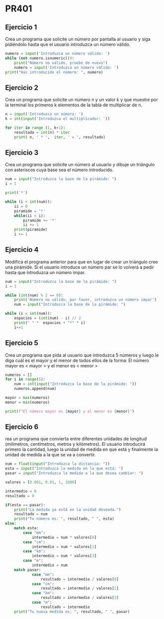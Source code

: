 # PR401

## Ejercicio 1

Crea un programa que solicite un número por pantalla al usuario y siga pidiéndolo hasta que el usuario introduzca un número válido.

```python
numero = input('Introduzca un número válido: ')
while (not numero.isnumeric()):
    print("Número no válido, pruebe de nuevo")
    numero = input('Introduzca un número válido: ')
print("Has introducido el número: ", numero)
```

## Ejercicio 2

Crea un programa que solicite un número n y un valor k y que muestre por la terminal los primeros k elementos de la tabla de multiplicar de n.

```python
n = input('Introduzca un número: ')
k = int(input('Introduzca el multiplicador: '))

for iter in range (1, k+1):
    resultado = int(n) * iter
    print( n, ' * ',  iter, ' = ', resultado) 
```

## Ejercicio 3

Crea un programa que solicite un número al usuario y dibuje un triángulo con asteriscos cuya base sea el número introducido.

```python
num = input("Introduzca la base de la pirámide: ")
i = 1

print('*')

while (i < int(num)):
    ii = 0
    piramide = '*'
    while(ii < i):
        piramide += '*'
        ii += 1
    print(piramide)
    i += 1 
```

## Ejercicio 4

Modifica el programa anterior para que en lugar de crear un triángulo cree una pirámide. Si el usuario introduce un número par se lo volverá a pedir hasta que introduzca un número impar.

```python
num = input("Introduzca la base de la pirámide: ")
i = 1

while (int(num) % 2 == 0):
    print('Número no válido, por favor, introduzca un número impar')
    num = input("Introduzca la base de la pirámide: ")

while (i < int(num)):
    espacios = (int(num) - i) // 2
    print(" " *  espacios + "*" * i)
    i+=1
```

## Ejercicio 5

Crea un programa que pida al usuario que introduzca 5 números y luego le diga cuál es el mayor y el menor de todos ellos de la forma: El número mayor es < mayor > y el menor es < menor >

```python
numeros = []
for i in range(5): 
    num = int(input("Introduzca la base de la pirámide: "))
    numeros.append(num)

mayor = max(numeros)
menor = min(numeros)

print(f"El número mayor es {mayor} y el menor es {menor}")
```

## Ejercicio 6

rea un programa que convierta entre diferentes unidades de longitud (milímetros, centímetros, metros y kilómetros). El usuario introducirá primero la cantidad, luego la unidad de medida en que está y finalmente la unidad de medida a la que se va a convertir.

```python
num = float(input("Introduzca la distancia: "))
esta = input("Introduzca la medida en la que está: ")
pasar = input("Introduzca la medida a la que desea cambiar: ")

valores = [0.001, 0.01, 1, 1000]

intermedio = 0
resultado = 0

if(esta == pasar):
    print("La medida ya está en la unidad deseada.")
    resultado = num
    print("Tu número es: ", resultado, " ", esta)
else:
    match esta:
        case "mm":
            intermedio = num * valores[0]
        case "cm":
            intermedio = num * valores[1]
        case "km":
            intermedio = num * valores[3]
        case "m":
            intermedio = num
    match pasar:
            case "mm":
                resultado = intermedio / valores[0]
            case "cm":
                resultado = intermedio / valores[1]
            case "km":
                resultado = intermedio / valores[3]
            case "m":
                resultado = intermedio
    print("Tu nueva medida es: ", resultado, " ", pasar)
```